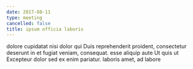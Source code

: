 ```yaml
---
date: 2017-08-11
type: meeting
cancelled: false
title: ipsum officia laboris
---
```

dolore cupidatat nisi dolor qui Duis reprehenderit proident, consectetur deserunt in et fugiat veniam, consequat. esse aliquip aute Ut quis ut Excepteur dolor sed ex enim pariatur. laboris amet, ad labore